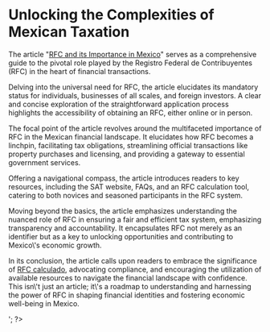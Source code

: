 <?php
echo '
<!DOCTYPE html>
<html lang="en">

<head>
    <meta charset="UTF-8">
    <meta name="viewport" content="width=device-width, initial-scale=1.0">
    <title>RFC and its Importance in Mexico</title>
</head>

<body>

    <h1>Unlocking the Complexities of Mexican Taxation</h1>
    <p>The article "<a href="https://calcularrfc.mx/" target="_blank" title="rfc calculado">RFC and its Importance in Mexico</a>" serves as a comprehensive guide to the pivotal role played by the Registro Federal de Contribuyentes (RFC) in the heart of financial transactions.</p>

    <p>Delving into the universal need for RFC, the article elucidates its mandatory status for individuals, businesses of all scales, and foreign investors. A clear and concise exploration of the straightforward application process highlights the accessibility of obtaining an RFC, either online or in person.</p>

    <p>The focal point of the article revolves around the multifaceted importance of RFC in the Mexican financial landscape. It elucidates how RFC becomes a linchpin, facilitating tax obligations, streamlining official transactions like property purchases and licensing, and providing a gateway to essential government services.</p>

    <p>Offering a navigational compass, the article introduces readers to key resources, including the SAT website, FAQs, and an RFC calculation tool, catering to both novices and seasoned participants in the RFC system.</p>

    <p>Moving beyond the basics, the article emphasizes understanding the nuanced role of RFC in ensuring a fair and efficient tax system, emphasizing transparency and accountability. It encapsulates RFC not merely as an identifier but as a key to unlocking opportunities and contributing to Mexico\'s economic growth.</p>

    <p>In its conclusion, the article calls upon readers to embrace the significance of <a href="https://calcularrfc.mx/" target="_blank" title="rfc calculado">RFC calculado</a>, advocating compliance, and encouraging the utilization of available resources to navigate the financial landscape with confidence. This isn\'t just an article; it\'s a roadmap to understanding and harnessing the power of RFC in shaping financial identities and fostering economic well-being in Mexico.</p>

</body>

</html>

';
?>
